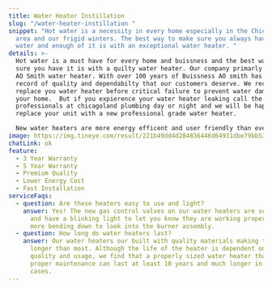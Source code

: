```yaml
---
title: Water Heater Instillation
slug: "/water-heater-instillation "
snippet: "Hot water is a necessity in every home especially in the Chicagoland
  area and our frigid winters. The best way to make sure you always have hot
  water and enough of it is with an exceptional water heater. "
details: >-
  Hot water is a must have for every home and buissness and the best way to make
  sure you have it is with a quilty water heater. Our company primarly installs
  AO Smith water heater. With over 100 years of Buissness AO smith has the track
  record of quality and dependabilty that our customers deserve. We recomend to
  replace you water heater before critical failure to prevent water damage in
  your home.  But if you expierence your water heater leaking call the
  professionals at chicagoland plumbing day or night and we will be happy to
  replace your unit with a new professional grade water heater. 

  New water heaters are more energy efficent and user friendly than ever before. This save you money in the long term life of these water heaters.
image: https://img.tineye.com/result/221b49dd4d284836446d64931dbe79bb534e89bc378152e59dc9ef276ea0a298?size=160
chatLink: ok
feature:
  - 3 Year Warranty
  - 5 Year Warranty
  - Premium Quality
  - Lower Energy Cost
  - Fast Installation
serviceFaqs:
  - question: Are these heaters easy to use and light?
    answer: Yes! The new gas control valves on our water heaters are self-diagnosing
      and have a blinking light to let you know they are working properly. No
      more bending down to look into the burner assembly.
  - question: How long do water heaters last?
    answer: Our water heaters our built with quality materials making them last
      longer than most. Although the life of the heater is dependent on water
      quality and usage, we find that a properly sized water heater that follows
      proper maintenance can last at least 10 years and much longer in many
      cases.
---
```

